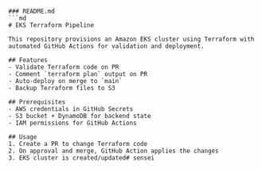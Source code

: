 ```

### README.md
```md
# EKS Terraform Pipeline

This repository provisions an Amazon EKS cluster using Terraform with automated GitHub Actions for validation and deployment.

## Features
- Validate Terraform code on PR
- Comment `terraform plan` output on PR
- Auto-deploy on merge to `main`
- Backup Terraform files to S3

## Prerequisites
- AWS credentials in GitHub Secrets
- S3 bucket + DynamoDB for backend state
- IAM permissions for GitHub Actions

## Usage
1. Create a PR to change Terraform code
2. On approval and merge, GitHub Action applies the changes
3. EKS cluster is created/updated# sensei
